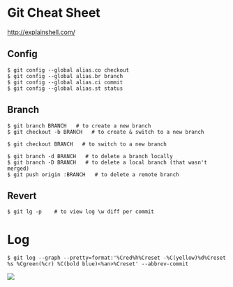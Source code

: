 # Git Cheat Sheet

http://explainshell.com/

## Config
```shell
$ git config --global alias.co checkout
$ git config --global alias.br branch
$ git config --global alias.ci commit
$ git config --global alias.st status
```

## Branch
```shell
$ git branch BRANCH   # to create a new branch
$ git checkout -b BRANCH   # to create & switch to a new branch

$ git checkout BRANCH   # to switch to a new branch

$ git branch -d BRANCH   # to delete a branch locally
$ git branch -D BRANCH   # to delete a local branch (that wasn't merged)
$ git push origin :BRANCH   # to delete a remote branch
```

## Revert
```shell
$ git lg -p    # to view log \w diff per commit
```

# Log
```shell
$ git log --graph --pretty=format:'%Cred%h%Creset -%C(yellow)%d%Creset %s %Cgreen(%cr) %C(bold blue)<%an>%Creset' --abbrev-commit
```
![](http://new.tinygrab.com/7020c0e8b09291f70b7a01c3231a53e9b46f26de34.png)
